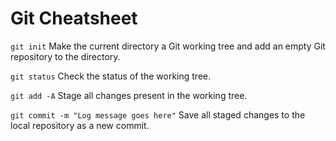 # Git Cheatsheet

`git init`
Make the current directory a Git working tree and add an empty Git repository to the directory.

`git status`
Check the status of the working tree.

`git add -A`
Stage all changes present in the working tree.

`git commit -m "Log message goes here"`
Save all staged changes to the local repository as a new commit.
